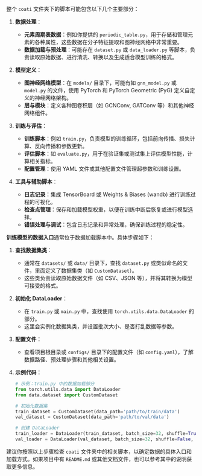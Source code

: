 整个 `coati` 文件夹下的脚本可能包含以下几个主要部分：

1. **数据处理**：
    - **元素周期表数据**：例如你提供的 `periodic_table.py`，用于存储和管理元素的各种属性，这些数据在分子特征提取和图神经网络中非常重要。
    - **数据加载与预处理**：可能存在 `dataset.py` 或 `data_loader.py` 等脚本，负责读取原始数据、进行清洗、转换以及生成适合模型训练的格式。

2. **模型定义**：
    - **图神经网络模型**：在 `models/` 目录下，可能有如 `gnn_model.py` 或 `model.py` 的文件，使用 PyTorch 和 PyTorch Geometric (PyG) 定义自定义的神经网络架构。
    - **层与模块**：定义各种图卷积层（如 GCNConv, GATConv 等）和其他神经网络组件。

3. **训练与评估**：
    - **训练脚本**：例如 `train.py`，负责模型的训练循环，包括前向传播、损失计算、反向传播和参数更新。
    - **评估脚本**：如 `evaluate.py`，用于在验证集或测试集上评估模型性能，计算相关指标。
    - **配置管理**：使用 YAML 文件或其他配置文件管理超参数和训练设置。

4. **工具与辅助脚本**：
    - **日志记录**：集成 TensorBoard 或 Weights & Biases (wandb) 进行训练过程的可视化。
    - **检查点管理**：保存和加载模型权重，以便在训练中断后恢复或进行模型选择。
    - **错误处理与调试**：包含日志记录和异常处理，确保训练过程的稳定性。

**训练模型的数据入口**通常位于数据加载脚本中。具体步骤如下：

1. **查找数据集类**：
    - 通常在 `datasets/` 或 `data/` 目录下，查找 `dataset.py` 或类似命名的文件，里面定义了数据集类（如 `CustomDataset`）。
    - 这些类负责读取原始数据文件（如 CSV、JSON 等），并将其转换为模型可接受的格式。

2. **初始化 DataLoader**：
    - 在 `train.py` 或 `main.py` 中，查找使用 `torch.utils.data.DataLoader` 的部分。
    - 这里会实例化数据集类，并设置批次大小、是否打乱数据等参数。

3. **配置文件**：
    - 查看项目根目录或 `configs/` 目录下的配置文件（如 `config.yaml`），了解数据路径、预处理步骤和其他相关设置。

4. **示例代码**：
    ```python
    # 示例：train.py 中的数据加载部分
    from torch.utils.data import DataLoader
    from data.dataset import CustomDataset

    # 初始化数据集
    train_dataset = CustomDataset(data_path='path/to/train/data')
    val_dataset = CustomDataset(data_path='path/to/val/data')

    # 创建 DataLoader
    train_loader = DataLoader(train_dataset, batch_size=32, shuffle=True, num_workers=4)
    val_loader = DataLoader(val_dataset, batch_size=32, shuffle=False, num_workers=4)
    ```

建议你按照以上步骤检查 `coati` 文件夹中的相关脚本，以确定数据的具体入口和加载方式。如果项目中有 `README.md` 或其他文档文件，也可以参考其中的说明获取更多信息。
